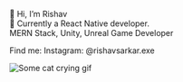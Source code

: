 👋 Hi, I’m Rishav\
👀 Currently a React Native developer.\
MERN Stack, Unity, Unreal Game Developer

Find me: Instagram: @rishavsarkar.exe
  
![Some cat crying gif](https://i.pinimg.com/originals/f3/6d/22/f36d221637a2b3a9627b23d500dfc74b.gif)
<!---
rishav-the-kami/rishav-the-kami is a ✨ special ✨ repository because its `README.md` (this file) appears on your GitHub profile.
You can click the Preview link to take a look at your changes.
--->
